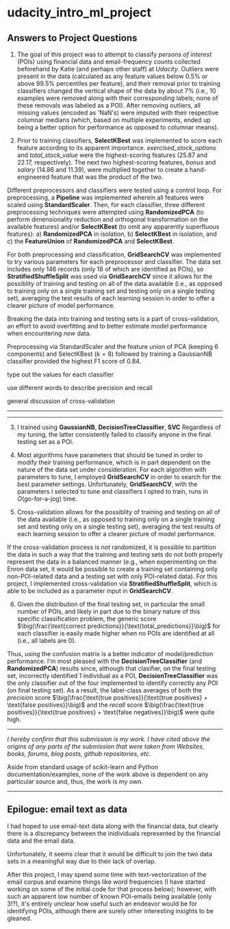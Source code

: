 # udacity_intro_ml_project

## Answers to Project Questions

1) The goal of this project was to attempt to classify _persons of interest_ (POIs) using financial data and email-frequency counts collected beforehand by Katie (and perhaps other staff) at _Udacity_. Outliers were present in the data (calculated as any feature values below 0.5% or above 99.5% percentiles per feature), and their removal prior to training classifiers changed the vertical shape of the data by about 7% (i.e., 10 examples were removed along with their corresponding labels; none of these removals was labeled as a POI). After removing outliers, all missing values (encoded as 'NaN's) were imputed with their respective columnar medians (which, based on multiple experiments, ended up being a better option for performance as opposed to columnar means). 

2) Prior to training classifiers, **SelectKBest** was implemented to score each feature according to its apparent importance. _exercised_stock_options_ and _total_stock_value_ were the highest-scoring features (25.87 and 22.17, respectively). The next two highest-scoring features, _bonus_ and _salary_ (14.86 and 11.39), were multiplied together to create a hand-engineered feature that was the product of the two.

Different preprocessors and classifiers were tested using a control loop. For preprocessing, a **Pipeline** was implemented wherein all features were scaled using **StandardScaler**. Then, for each classifier, three different preprocessing techniques were attempted using **RandomizedPCA** (to perform dimensionality reduction and orthogonal transformation on the available features) and/or **SelectKBest** (to omit any apparently superfluous features): a) **RandomizedPCA** in isolation, b) **SelectKBest** in isolation, and c) the **FeatureUnion** of **RandomizedPCA** and **SelectKBest**.

For both preprocessing and classification, **GridSearchCV** was implemented to try various parameters for each preprocessor and classifier. The data set includes only 146 records (only 18 of which are identified as POIs), so **StratifiedShuffleSplit** was used via **GridSearchCV** since it allows for the possiblity of training and testing on all of the data available (i.e., as opposed to training only on a single training set and testing only on a single testing set), averaging the test results of each learning session in order to offer a clearer picture of model performance.

Breaking the data into training and testing sets is a part of cross-validation, an effort to avoid overfitting and to better estimate model performance when encountering _new_ data.

Preprocessing via StandardScaler and the feature union of PCA (keeping 6 components) and SelectKBest ($k = 8$) followed by training a GaussianNB classifier provided the highest F1 score of 0.84.


type out the values for each classifier

use different words to describe precision and recall

general discussion of cross-validation
___


----------------

3) I trained using **GaussianNB**, **DecisionTreeClassifier**, **SVC** Regardless of my tuning, the latter consistently failed to classify anyone in the final testing set as a POI. 


4) Most algorithms have parameters that should be tuned in order to modify their training performance, which is in part dependent on the nature of the data set under consideration. For each algorithm with parameters to tune, I employed **GridSearchCV** in order to search for the best parameter settings. Unfortunately, **GridSearchCV**, with the parameters I selected to tune and classifiers I opted to train, runs in $O(\text{go-for-a-jog})$ time.

5) Cross-validation allows for the possiblity of training and testing on all of the data available (i.e., as opposed to training only on a single training set and testing only on a single testing set), averaging the test results of each learning session to offer a clearer picture of model performance. 

If the cross-validation process is not randomized, it is possible to partition the data in such a way that the training and testing sets do not both properly represent the data in a balanced manner (e.g., when experimenting on the Enron data set, it would be possible to create a training set containing only non-POI-related data and a testing set with only POI-related data). For this project, I implemented cross-validation via **StratifiedShuffleSplit**, which is able to be included as a parameter input in **GridSearchCV**. 

6) Given the distribution of the final testing set, in particular the small number of POIs, and likely in part due to the binary nature of this specific classification problem, the generic score $\big(\frac{\text{correct predictions}}{\text{total_predictions}}\big)$ for each classifier is easily made higher when no POIs are identified at all (i.e., all labels are $0$). 

Thus, using the confusion matrix is a better indicator of model/prediction performance. I'm most pleased with the **DecisionTreeClassifier** (and **RandomizedPCA**) results since, although that clasifier, on the final testing set, incorrectly identified 1 individual as a POI, **DecisionTreeClassifier** was the only classifier out of the four implemented to identify correctly any POI (on final testing set). As a result, the label-class averages of both the _precision_ score $\big(\frac{\text{true positives}}{\text{true positives} + \text{false positives}}\big)$ and the _recall_ score $\big(\frac{\text{true positives}}{\text{true positives} + \text{false negatives}}\big)$ were quite high.

---

_I hereby confirm that this submission is my work. I have cited above the origins of any parts of the submission that were taken from Websites, books, forums, blog posts, github repositories, etc._

Aside from standard usage of scikit-learn and Python documentation/examples, none of the work above is dependent on any particular source and, thus, the work is my own.

---

## Epilogue: email text as data

I had hoped to use email-text data along with the financial data, but clearly there is a discrepancy between the inidividuals represented by the financial data and the email data.

Unfortunately, it seems clear that it would be difficult to join the two data sets in a meaningful way due to their lack of overlap. 

After this project, I may spend some time with text-vectorization of the email corpus and examine things like word frequencies (I have started working on some of the initial code for that process below); however, with such an apparent low number of known POI-emails being available (only 3!?), it's entirely unclear how useful such an endeavor would be for identifying POIs, although there are surely other interesting insights to be gleaned.
